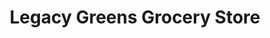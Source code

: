 ---
title: "Legacy Greens Grocery Store"
url: /kitchener/legacy-greens-grocery-store/
shop: greengrocer
---